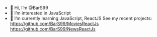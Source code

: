 - 👋 Hi, I’m @BarS99
- 👀 I’m interested in JavaScript
- 🌱 I’m currently learning JavaScript, ReactJS
See my recent projects:
https://github.com/BarS99/MoviesReactJs
https://github.com/BarS99/NewsReactJs
